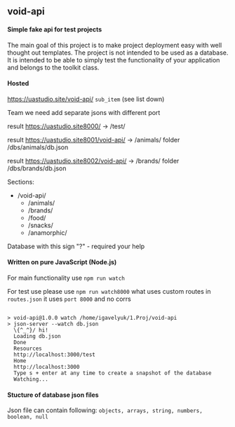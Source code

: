 ## void-api
#### Simple fake api for test projects
The main goal of this project is to make project deployment easy with well thought out templates. The project is not intended to be used as a database. It is intended to be able to simply test the functionality of your application and belongs to the toolkit class.

#### Hosted
https://uastudio.site/void-api/ `sub_item` (see list down)

Team we need add separate jsons with different port

result https://uastudio.site8000/ -> /test/

result https://uastudio.site8001/void-api/ -> /animals/
folder /dbs/animals/db.json

result https://uastudio.site8002/void-api/ -> /brands/
folder /dbs/brands/db.json


Sections: 
- /void-api/
  - /animals/
  - /brands/
  - /food/
  - /snacks/
  - /anamorphic/

Database with this sign "?" - required your help

#### Written on pure JavaScript (Node.js)
For main functionality use `npm run watch`

For test use please use `npm run watch8000` what uses custom routes in `routes.json` it uses `port 8000` and no corrs

```

> void-api@1.0.0 watch /home/igavelyuk/1.Proj/void-api
> json-server --watch db.json
  \{^_^}/ hi!
  Loading db.json
  Done
  Resources
  http://localhost:3000/test
  Home
  http://localhost:3000
  Type s + enter at any time to create a snapshot of the database
  Watching...
```
#### Stucture of database json files
Json file can contain following: `objects, arrays, string, numbers, boolean, null`
